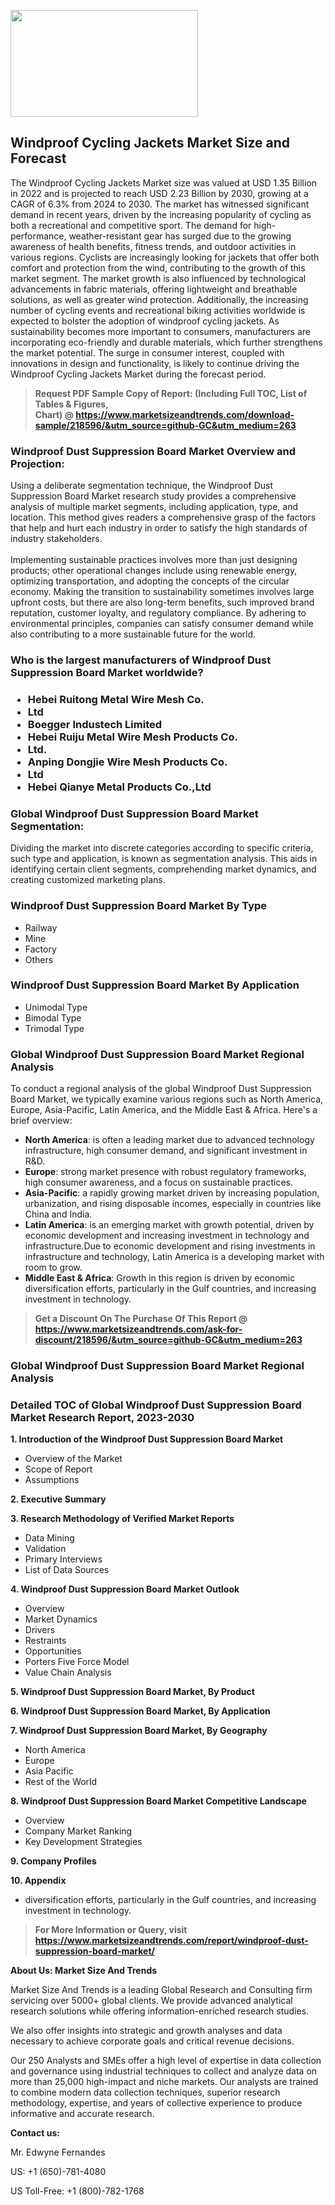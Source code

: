<p><img class="alignnone size-medium wp-image-20088" src="https://ffe5etoiles.com/wp-content/uploads/2024/12/MST1-300x171.png" alt="" width="300" height="171" /></p><h2>Windproof Cycling Jackets Market Size and Forecast</h2><p>The Windproof Cycling Jackets Market size was valued at USD 1.35 Billion in 2022 and is projected to reach USD 2.23 Billion by 2030, growing at a CAGR of 6.3% from 2024 to 2030. The market has witnessed significant demand in recent years, driven by the increasing popularity of cycling as both a recreational and competitive sport. The demand for high-performance, weather-resistant gear has surged due to the growing awareness of health benefits, fitness trends, and outdoor activities in various regions. Cyclists are increasingly looking for jackets that offer both comfort and protection from the wind, contributing to the growth of this market segment. The market growth is also influenced by technological advancements in fabric materials, offering lightweight and breathable solutions, as well as greater wind protection. Additionally, the increasing number of cycling events and recreational biking activities worldwide is expected to bolster the adoption of windproof cycling jackets. As sustainability becomes more important to consumers, manufacturers are incorporating eco-friendly and durable materials, which further strengthens the market potential. The surge in consumer interest, coupled with innovations in design and functionality, is likely to continue driving the Windproof Cycling Jackets Market during the forecast period.</p></p><blockquote id="" class=""><strong>Request PDF Sample Copy of Report: (Including Full TOC, List of Tables &amp; Figures, Chart)&nbsp;@&nbsp;<strong><a href="https://www.marketsizeandtrends.com/download-sample/218596/&utm_source=github-GC&utm_medium=263" target="_blank">https://www.marketsizeandtrends.com/download-sample/218596/&utm_source=github-GC&utm_medium=263</a></strong></strong></blockquote><h3 id="" class="">Windproof Dust Suppression Board Market&nbsp;Overview and Projection:</h3><p id="" class="">Using a deliberate segmentation technique, the Windproof Dust Suppression Board Market research study provides a comprehensive analysis of multiple market segments, including application, type, and location. This method gives readers a comprehensive grasp of the factors that help and hurt each industry in order to satisfy the high standards of industry stakeholders. <br /> <br />Implementing sustainable practices involves more than just designing products; other operational changes include using renewable energy, optimizing transportation, and adopting the concepts of the circular economy. Making the transition to sustainability sometimes involves large upfront costs, but there are also long-term benefits, such improved brand reputation, customer loyalty, and regulatory compliance. By adhering to environmental principles, companies can satisfy consumer demand while also contributing to a more sustainable future for the world.</p><h3 id="" class="">Who is the largest manufacturers of&nbsp;Windproof Dust Suppression Board Market worldwide?</h3><h3 class=""><p><ul><li>Hebei Ruitong Metal Wire Mesh Co. </li><li> Ltd </li><li> Boegger Industech Limited </li><li> Hebei Ruiju Metal Wire Mesh Products Co. </li><li> Ltd. </li><li> Anping Dongjie Wire Mesh Products Co. </li><li> Ltd </li><li> Hebei Qianye Metal Products Co.,Ltd</li></ul></p></h3><h3 id="" class="">Global&nbsp;Windproof Dust Suppression Board Market Segmentation:</h3><p id="" class="">Dividing the market into discrete categories according to specific criteria, such type and application, is known as segmentation analysis. This aids in identifying certain client segments, comprehending market dynamics, and creating customized marketing plans.</p><h3 id="" class="">Windproof Dust Suppression Board Market&nbsp;By Type</h3><p><p><ul><li>Railway</li><li> Mine</li><li> Factory</li><li> Others</p></li></ul></p></p><h3 id="" class="">Windproof Dust Suppression Board Market&nbsp;By Application</h3><p class=""><p><ul><li>Unimodal Type</li><li> Bimodal Type</li><li> Trimodal Type</li></ul></p></p><h3 id="" class="">Global Windproof Dust Suppression Board Market Regional Analysis</h3><p id="" class="">To conduct a regional analysis of the global Windproof Dust Suppression Board Market, we typically examine various regions such as North America, Europe, Asia-Pacific, Latin America, and the Middle East &amp; Africa. Here's a brief overview:</p><ul><li><strong>North America</strong>: is often a leading market due to advanced technology infrastructure, high consumer demand, and significant investment in R&amp;D.</li><li><strong>Europe</strong>: strong market presence with robust regulatory frameworks, high consumer awareness, and a focus on sustainable practices.</li><li><strong>Asia-Pacific</strong>: a rapidly growing market driven by increasing population, urbanization, and rising disposable incomes, especially in countries like China and India.</li><li><strong>Latin America</strong>: is an emerging market with growth potential, driven by economic development and increasing investment in technology and infrastructure.Due to economic development and rising investments in infrastructure and technology, Latin America is a developing market with room to grow.</li><li><strong>Middle East &amp; Africa</strong>: Growth in this region is driven by economic diversification efforts, particularly in the Gulf countries, and increasing investment in technology.</li></ul><blockquote id="" class=""><strong>Get a Discount On The Purchase Of This Report @ <strong><a href="https://www.marketsizeandtrends.com/ask-for-discount/218596/&utm_source=github-GC&utm_medium=263" target="_blank">https://www.marketsizeandtrends.com/ask-for-discount/218596/&utm_source=github-GC&utm_medium=263</a></strong></strong></blockquote><h3 id="" class="">Global Windproof Dust Suppression Board Market Regional Analysis</h3><h3 id="" class="">Detailed TOC of Global Windproof Dust Suppression Board Market Research Report, 2023-2030</h3><p id="" class=""><strong>1. Introduction of the Windproof Dust Suppression Board Market</strong></p><ul><li>Overview of the Market</li><li>Scope of Report</li><li>Assumptions</li></ul><p id="" class=""><strong>2. Executive Summary</strong></p><p id="" class=""><strong>3. Research Methodology of Verified Market Reports</strong></p><ul><li>Data Mining</li><li>Validation</li><li>Primary Interviews</li><li>List of Data Sources</li></ul><p id="" class=""><strong>4. Windproof Dust Suppression Board Market Outlook</strong></p><ul><li>Overview</li><li>Market Dynamics</li><li>Drivers</li><li>Restraints</li><li>Opportunities</li><li>Porters Five Force Model</li><li>Value Chain Analysis</li></ul><p id="" class=""><strong>5. Windproof Dust Suppression Board Market, By Product</strong></p><p id="" class=""><strong>6. Windproof Dust Suppression Board Market, By Application</strong></p><p id="" class=""><strong>7. Windproof Dust Suppression Board Market, By Geography</strong></p><ul><li>North America</li><li>Europe</li><li>Asia Pacific</li><li>Rest of the World</li></ul><p id="" class=""><strong>8. Windproof Dust Suppression Board Market Competitive Landscape</strong></p><ul><li>Overview</li><li>Company Market Ranking</li><li>Key Development Strategies</li></ul><p id="" class=""><strong>9. Company Profiles</strong></p><p id="" class=""><strong>10. Appendix</strong></p><ul><li>diversification efforts, particularly in the Gulf countries, and increasing investment in technology.</li></ul><blockquote id="" class=""><strong>For More Information or Query, visit <strong><strong><a href="https://www.marketsizeandtrends.com/report/windproof-dust-suppression-board-market/" target="_blank">https://www.marketsizeandtrends.com/report/windproof-dust-suppression-board-market/</a></strong></strong></strong></blockquote><p id="" class=""><strong>About Us: Market Size And Trends</strong></p><p id="" class="">Market Size And Trends is a leading Global Research and Consulting firm servicing over 5000+ global clients. We provide advanced analytical research solutions while offering information-enriched research studies.</p><p id="" class="">We also offer insights into strategic and growth analyses and data necessary to achieve corporate goals and critical revenue decisions.</p><p id="" class="">Our 250 Analysts and SMEs offer a high level of expertise in data collection and governance using industrial techniques to collect and analyze data on more than 25,000 high-impact and niche markets. Our analysts are trained to combine modern data collection techniques, superior research methodology, expertise, and years of collective experience to produce informative and accurate research.</p><p id="" class=""><strong>Contact us:</strong></p><p id="" class="">Mr. Edwyne Fernandes</p><p id="" class="">US: +1 (650)-781-4080</p><p id="" class="">US Toll-Free: +1 (800)-782-1768</p>
